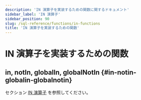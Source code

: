 ```yaml
---
description: 'IN 演算子を実装するための関数に関するドキュメント'
sidebar_label: 'IN 演算子'
sidebar_position: 90
slug: /sql-reference/functions/in-functions
title: 'IN 演算子を実装するための関数'
---
```



# IN 演算子を実装するための関数

## in, notIn, globalIn, globalNotIn {#in-notin-globalin-globalnotin}

セクション [IN 演算子](/sql-reference/operators/in) を参照してください。
